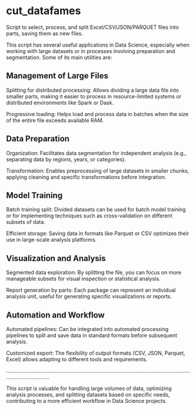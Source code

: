 # cut_datafames
Script to select, process, and split Excel/CSV/JSON/PARQUET files into parts, saving them as new files.

This script has several useful applications in Data Science, especially when working with large datasets or in processes involving preparation and segmentation. Some of its main utilities are:

  Management of Large Files
 ----------------------------
Splitting for distributed processing: Allows dividing a large data file into smaller parts, making it easier to process in resource-limited systems or distributed environments like Spark or Dask.

Progressive loading: Helps load and process data in batches when the size of the entire file exceeds available RAM.

  Data Preparation
-------------------
Organization: Facilitates data segmentation for independent analysis (e.g., separating data by regions, years, or categories).

Transformation: Enables preprocessing of large datasets in smaller chunks, applying cleaning and specific transformations before integration.

   Model Training
-------------------
Batch training split: Divided datasets can be used for batch model training or for implementing techniques such as cross-validation on different subsets of data.

Efficient storage: Saving data in formats like Parquet or CSV optimizes their use in large-scale analysis platforms.

   Visualization and Analysis
-------------------------------
Segmented data exploration: By splitting the file, you can focus on more manageable subsets for visual inspection or statistical analysis.

Report generation by parts: Each package can represent an individual analysis unit, useful for generating specific visualizations or reports.

 Automation and Workflow
--------------------------
Automated pipelines: Can be integrated into automated processing pipelines to split and save data in standard formats before subsequent analysis.

Customized export: The flexibility of output formats (CSV, JSON, Parquet, Excel) allows adapting to different tools and requirements.

.........................................................................................................................................................

This script is valuable for handling large volumes of data, optimizing analysis processes, and splitting datasets based on specific needs, contributing to a more efficient workflow in Data Science projects.
